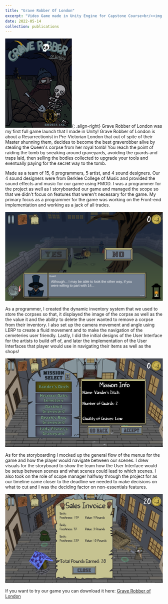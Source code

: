 ```yaml
---
title: "Grave Robber Of London"
excerpt: "Video Game made in Unity Engine for Capstone Course<br/><img src='/images/Game Releases/GraveRobbingPoster.png' width = '324' height = '432'>"
date: 2022-05-14
collection: publications
---
```


![Grave Robber of London Poster | 324x432](/images/Game%20Releases/GraveRobbingPoster.png){: .align-right}
Grave Robber of London was my first full game launch that I made in Unity! Grave Robber of London is about a Resurrectionist in Pre-Victorian London that out of spite of their Master shunning them, decides to become the best graverobber alive by stealing the Queen's corpse from her royal tomb! You reach the point of raiding the tomb by sneaking around graveyards, avoiding the guards and traps laid, then selling the bodies collected to upgrade your tools and eventually paying for the secret way to the tomb.

Made as a team of 15, 6 programmers, 5 artist, and 4 sound designers. Our 4 sound designers were from Berklee College of Music and provided the sound effects and music for our game using FMOD. I was a programmer for the project as well as I storyboarded our game and managed the scope so that we didn't focus on features that weren't necessary for the game. My primary focus as a programmer for the game was working on the Front-end implementation and working as a jack of all trades.

![Guard Interaction](/images/Game%20Releases/GuardGL.png#center)

As a programmer, I created the dynamic inventory system that we used to store the corpses so that, it displayed the image of the corpse as well as the the value it and the ability to delete the user wanted to remove a corpse from their inventory. I also set up the camera movement and angle using LERP to create a fluid movement and to make the navigation of the cemeteries user friendly. Lastly, I did the initial designs of the User Interface for the artists to build off of, and later the implementation of the User Interfaces that player would use in navigating their items as well as the shops! 

![Mission Select](/images/Game%20Releases/MissionSelectGL.png)
 
As for the storyboarding I mocked up the general flow of the menus for the game and how the player would navigate between our scenes. I drew visuals for the storyboard to show the team how the User Interface would be setup between scenes and what scenes could lead to which scenes. I also took on the role of scope manager halfway through the project for as our timeline came closer to the deadline we needed to make decisions on what to cut and I was the deciding factor on non-essentials features.

![Sales Screen](/images/Game%20Releases/SalesGL.png)

If you want to try our game you can download it here: [Grave Robber of London](https://g4974.gitlab.io/graverobberatlarge/)